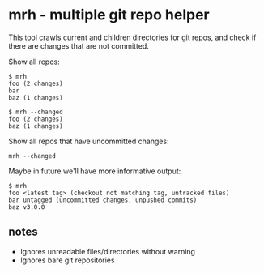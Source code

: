 # mrh - multiple git repo helper

This tool crawls current and children directories for git repos,
and check if there are changes that are not committed.

Show all repos:

    $ mrh
    foo (2 changes)
    bar
    baz (1 changes)

    $ mrh --changed
    foo (2 changes)
    baz (1 changes)

Show all repos that have uncommitted changes:

    mrh --changed

Maybe in future we'll have more informative output:

    $ mrh
    foo <latest tag> (checkout not matching tag, untracked files)
    bar untagged (uncommitted changes, unpushed commits)
    baz v3.0.0

## notes

- Ignores unreadable files/directories without warning
- Ignores bare git repositories
